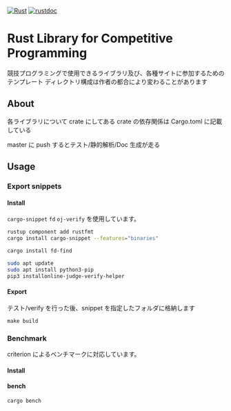 [![Rust](https://github.com/katandps/rust_lib_for_comp/actions/workflows/rust.yml/badge.svg?branch=master)](https://github.com/katandps/rust_lib_for_comp/actions/workflows/rust.yml)
[![rustdoc](https://img.shields.io/badge/Doc-GitHubPages-brightgreen)](https://library.katand.net/)

# Rust Library for Competitive Programming

競技プログラミングで使用できるライブラリ及び、各種サイトに参加するためのテンプレート
ディレクトリ構成は作者の都合により変わることがあります

## About

各ライブラリについて crate にしてある
crate の依存関係は Cargo.toml に記載している

master に push するとテスト/静的解析/Doc 生成が走る

## Usage

### Export snippets

#### Install

`cargo-snippet` `fd` `oj-verify` を使用しています。

```sh
rustup component add rustfmt
cargo install cargo-snippet --features="binaries"
```

```sh
cargo install fd-find
```

```sh
sudo apt update
sudo apt install python3-pip
pip3 installonline-judge-verify-helper
```

#### Export

テスト/verify を行った後、snippet を指定したフォルダに格納します

```
make build
```

### Benchmark

criterion によるベンチマークに対応しています。

#### Install

#### bench

```
cargo bench
```
